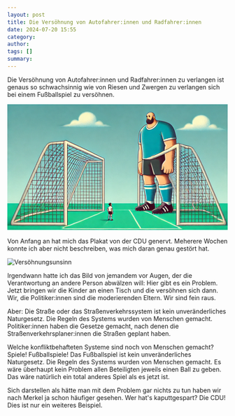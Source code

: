 ```yaml
---
layout: post
title: Die Versöhnung von Autofahrer:innen und Radfahrer:innen
date: 2024-07-20 15:55
category: 
author: 
tags: []
summary: 
---
```

Die Versöhnung von Autofahrer:innen und Radfahrer:innen zu verlangen ist genaus so schwachsinnig wie von Riesen und Zwergen zu verlangen sich bei einem Fußballspiel zu versöhnen.

![Fussballunsinn](/assets/soccer.webp)

Von Anfang an hat mich das Plakat von der CDU genervt. Meherere Wochen konnte ich aber nicht beschreiben, was mich daran genau gestört hat.

![Versöhnungsunsinn](/assets/Versoehnung.jpeg)

Irgendwann hatte ich das Bild von jemandem vor Augen, der die Verantwortung an andere Person abwälzen will: Hier gibt es ein Problem. Jetzt bringen wir die Kinder an einen Tisch und die versöhnen sich dann. Wir, die Politiker:innen sind die moderierenden Eltern. Wir sind fein raus.

Aber:
Die Straße oder das Straßenverkehrssystem ist kein unveränderliches Naturgesetz. Die Regeln des Systems wurden von Menschen gemacht. Politiker:innen haben die Gesetze gemacht, nach denen die Straßenverkehrsplaner:innen die Straßen geplant haben.

Welche konfliktbehafteten Systeme sind noch von Menschen gemacht?
Spiele!
Fußballspiele!
Das Fußballspiel ist kein unveränderliches Naturgesetz. Die Regeln des Systems wurden von Menschen gemacht. Es wäre überhaupt kein Problem allen Beteiligten jeweils einen Ball zu geben. Das wäre natürlich ein total anderes Spiel als es jetzt ist.


Sich darstellen als hätte man mit dem Problem gar nichts zu tun haben wir nach Merkel ja schon häufiger gesehen. Wer hat's kaputtgespart? Die CDU! Dies ist nur ein weiteres Beispiel.
